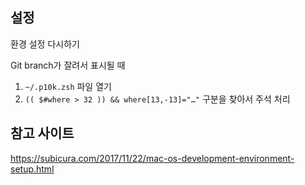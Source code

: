 ## 설정
환경 설정 다시하기

Git branch가 잘려서 표시될 때
1. `~/.p10k.zsh` 파일 열기
2. `(( $#where > 32 )) && where[13,-13]="…"` 구분을 찾아서 주석 처리

## 참고 사이트
https://subicura.com/2017/11/22/mac-os-development-environment-setup.html